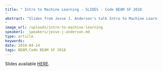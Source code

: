```yaml
---
title: " Intro to Machine Learning - SLIDES - Code BEAM SF 2018
"
abstract: "Slides from Jesse J. Anderson's talk Intro to Machine Learning - Code BEAM SF 2018
"
image_url: /uploads/intro-to-machine-learning
speaker1: _speakers/jesse-j-anderson.md
type: article
keywords: 
date: 2018-04-24
tags: BEAM,Code BEAM SF 2018
---
```

Slides available <a href="http://s3.amazonaws.com/erlang-conferences-production/media/files/000/000/889/original/Jesse_J._Anderson_-_Intro_to_Machine_Learning.pdf?1524577296" target="_blank">HERE</a>.
